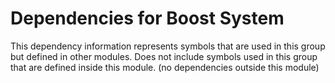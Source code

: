 
# Dependencies for Boost System
This dependency information represents symbols that are used in this group but defined in other modules.  Does not include symbols used in this group that are defined inside this module.
(no dependencies outside this module)
